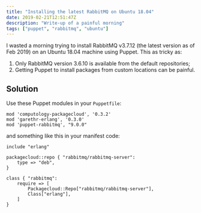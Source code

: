 ```yaml
---
title: "Installing the latest RabbitMQ on Ubuntu 18.04"
date: 2019-02-21T12:51:47Z
description: "Write-up of a painful morning"
tags: ["puppet", "rabbitmq", "ubuntu"]
---
```


I wasted a morning trying to install RabbitMQ v3.7.12 (the latest version as of Feb
2019) on an Ubuntu 18.04 machine using Puppet. This as tricky as:

1. Only RabbitMQ version 3.6.10 is available from the default repositories;
2. Getting Puppet to install packages from custom locations can be painful.

## Solution

Use these Puppet modules in your `Puppetfile`:

```puppet
mod 'computology-packagecloud', '0.3.2'
mod 'garethr-erlang', '0.3.0'
mod 'puppet-rabbitmq', "9.0.0"
```

and something like this in your manifest code:

```puppet
include "erlang"

packagecloud::repo { "rabbitmq/rabbitmq-server":
    type => "deb",
}

class { "rabbitmq":
    require => [
        Packagecloud::Repo["rabbitmq/rabbitmq-server"],
        Class["erlang"],
    ]
}
```




